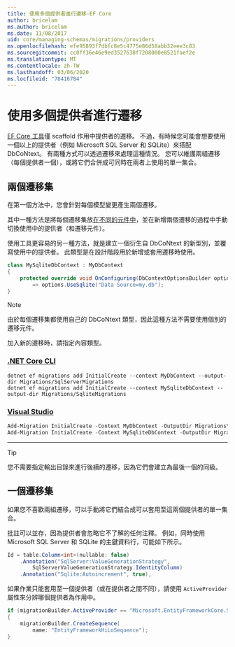 ```yaml
---
title: 使用多個提供者進行遷移-EF Core
author: bricelam
ms.author: bricelam
ms.date: 11/08/2017
uid: core/managing-schemas/migrations/providers
ms.openlocfilehash: efe95893f7dbfc8e5c4775e86d58abb32eee3c83
ms.sourcegitcommit: cc0ff36e46e9ed3527638f7208000e8521faef2e
ms.translationtype: MT
ms.contentlocale: zh-TW
ms.lasthandoff: 03/06/2020
ms.locfileid: "78416784"
---
```

# <a name="migrations-with-multiple-providers"></a>使用多個提供者進行遷移

[EF Core 工具][1]僅 scaffold 作用中提供者的遷移。 不過，有時候您可能會想要使用一個以上的提供者（例如 Microsoft SQL Server 和 SQLite）來搭配 DbCoNtext。 有兩種方式可以透過遷移來處理這種情況。 您可以維護兩組遷移（每個提供者一個），或將它們合併成可同時在兩者上使用的單一集合。

## <a name="two-migration-sets"></a>兩個遷移集

在第一個方法中，您會針對每個模型變更產生兩個遷移。

其中一種方法是將每個遷移集放[在不同的元件中][2]，並在新增兩個遷移的過程中手動切換使用中的提供者（和遷移元件）。

使用工具更容易的另一種方法，就是建立一個衍生自 DbCoNtext 的新型別，並覆寫使用中的提供者。 此類型是在設計階段用於新增或套用遷移時使用。

``` csharp
class MySqliteDbContext : MyDbContext
{
    protected override void OnConfiguring(DbContextOptionsBuilder options)
        => options.UseSqlite("Data Source=my.db");
}
```

> [!NOTE]
> 由於每個遷移集都使用自己的 DbCoNtext 類型，因此這種方法不需要使用個別的遷移元件。

加入新的遷移時，請指定內容類型。

### <a name="net-core-cli"></a>[.NET Core CLI](#tab/dotnet-core-cli)

```dotnetcli
dotnet ef migrations add InitialCreate --context MyDbContext --output-dir Migrations/SqlServerMigrations
dotnet ef migrations add InitialCreate --context MySqliteDbContext --output-dir Migrations/SqliteMigrations
```

### <a name="visual-studio"></a>[Visual Studio](#tab/vs)

``` powershell
Add-Migration InitialCreate -Context MyDbContext -OutputDir Migrations\SqlServerMigrations
Add-Migration InitialCreate -Context MySqliteDbContext -OutputDir Migrations\SqliteMigrations
```

***

> [!TIP]
> 您不需要指定輸出目錄來進行後續的遷移，因為它們會建立為最後一個的同級。

## <a name="one-migration-set"></a>一個遷移集

如果您不喜歡兩組遷移，可以手動將它們結合成可以套用至這兩個提供者的單一集合。

批註可以並存，因為提供者會忽略它不了解的任何注釋。 例如，同時使用 Microsoft SQL Server 和 SQLite 的主鍵資料行，可能如下所示。

``` csharp
Id = table.Column<int>(nullable: false)
    .Annotation("SqlServer:ValueGenerationStrategy",
        SqlServerValueGenerationStrategy.IdentityColumn)
    .Annotation("Sqlite:Autoincrement", true),
```

如果作業只能套用至一個提供者（或在提供者之間不同），請使用 `ActiveProvider` 屬性來分辨哪個提供者為作用中。

``` csharp
if (migrationBuilder.ActiveProvider == "Microsoft.EntityFrameworkCore.SqlServer")
{
    migrationBuilder.CreateSequence(
        name: "EntityFrameworkHiLoSequence");
}
```

  [1]: ../../miscellaneous/cli/index.md
  [2]: projects.md

